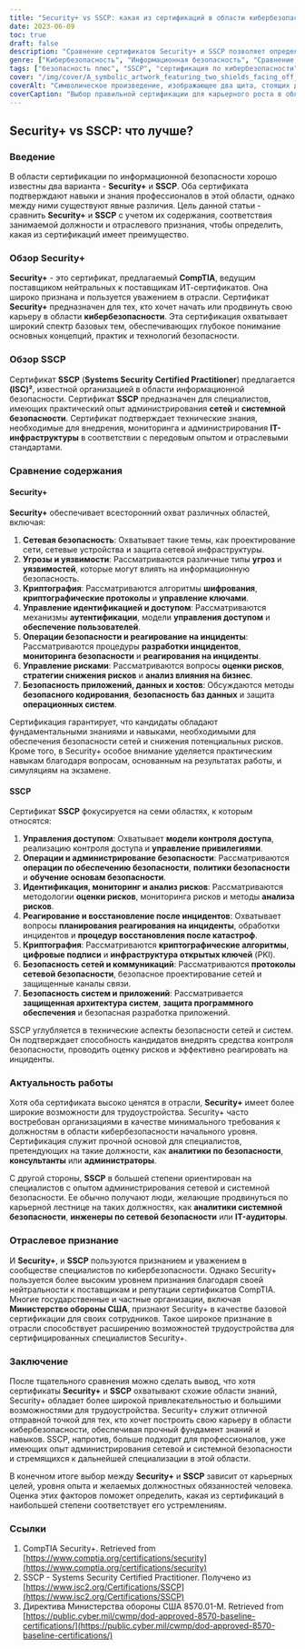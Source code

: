```yaml
---
title: "Security+ vs SSCP: какая из сертификаций в области кибербезопасности лучше?"
date: 2023-06-09
toc: true
draft: false
description: "Сравнение сертификатов Security+ и SSCP позволяет определить лучший выбор для специалистов по кибербезопасности, стремящихся получить возможность трудоустройства, признание в отрасли и всесторонний охват знаний."
genre: ["Кибербезопасность", "Информационная безопасность", "Сравнение сертификации", "Карьера в области информационных технологий", "Отраслевое признание", "Вакансии", "Сетевая безопасность", "Безопасность систем", "CompTIA"]
tags: ["безопасность плюс", "SSCP", "сертификация по кибербезопасности", "сравнение сертификации", "возможности трудоустройства", "отраслевое признание", "охват знаний", "CompTIA", "безопасность сети", "безопасность систем", "информационная безопасность", "ИТ-карьеры", "специалисты по кибербезопасности", "вакансии в области кибербезопасности", "сертификаты по кибербезопасности", "отрасль кибербезопасности", "знания в области кибербезопасности", "навыки в области кибербезопасности", "основы кибербезопасности", "ИТ-сертификации", "сертификация, не зависящая от поставщика", "аналитики по безопасности", "консультанты по безопасности", "администраторы безопасности", "аналитики по системной безопасности", "инженеры по сетевой безопасности", "ИТ-аудиторы", "сертификаты безопасности", "ИТ-безопасность", "образование в области кибербезопасности"]
cover: "/img/cover/A_symbolic_artwork_featuring_two_shields_facing_off_against.png"
coverAlt: "Символическое произведение, изображающее два щита, стоящих друг против друга в динамичной позе, символизирующей сравнение двух сертификатов."
coverCaption: "Выбор правильной сертификации для карьерного роста в области кибербезопасности."
---
```


## Security+ vs SSCP: что лучше?

### Введение

В области сертификации по информационной безопасности хорошо известны два варианта - **Security+** и **SSCP**. Оба сертификата подтверждают навыки и знания профессионалов в этой области, однако между ними существуют явные различия. Цель данной статьи - сравнить **Security+** и **SSCP** с учетом их содержания, соответствия занимаемой должности и отраслевого признания, чтобы определить, какая из сертификаций имеет преимущество.

### Обзор Security+

**Security+** - это сертификат, предлагаемый **CompTIA**, ведущим поставщиком нейтральных к поставщикам ИТ-сертификатов. Она широко признана и пользуется уважением в отрасли. Сертификат **Security+** предназначен для тех, кто хочет начать или продвинуть свою карьеру в области **кибербезопасности**. Эта сертификация охватывает широкий спектр базовых тем, обеспечивающих глубокое понимание основных концепций, практик и технологий безопасности.

### Обзор SSCP

Сертификат **SSCP** (**Systems Security Certified Practitioner**) предлагается **(ISC)²**, известной организацией в области информационной безопасности. Сертификат **SSCP** предназначен для специалистов, имеющих практический опыт администрирования **сетей** и **системной безопасности**. Сертификат подтверждает технические знания, необходимые для внедрения, мониторинга и администрирования **IT-инфраструктуры** в соответствии с передовым опытом и отраслевыми стандартами.

### Сравнение содержания

#### Security+

**Security+** обеспечивает всесторонний охват различных областей, включая:

1. **Сетевая безопасность**: Охватывает такие темы, как проектирование сети, сетевые устройства и защита сетевой инфраструктуры.
2. **Угрозы и уязвимости**: Рассматриваются различные типы **угроз** и **уязвимостей**, которые могут влиять на информационную безопасность.
3. **Криптография**: Рассматриваются алгоритмы **шифрования**, **криптографические протоколы** и **управление ключами**.
4. **Управление идентификацией и доступом**: Рассматриваются механизмы **аутентификации**, модели **управления доступом** и **обеспечение пользователей**.
5. **Операции безопасности и реагирование на инциденты**: Рассматриваются процедуры **разработки инцидентов**, **мониторинга безопасности** и **реагирования на инциденты**.
6. **Управление рисками**: Рассматриваются вопросы **оценки рисков**, **стратегии снижения рисков** и **анализ влияния на бизнес**.
7. **Безопасность приложений, данных и хостов**: Обсуждаются методы **безопасного кодирования**, **безопасность баз данных** и защита **операционных систем**.

Сертификация гарантирует, что кандидаты обладают фундаментальными знаниями и навыками, необходимыми для обеспечения безопасности сетей и снижения потенциальных рисков. Кроме того, в Security+ особое внимание уделяется практическим навыкам благодаря вопросам, основанным на результатах работы, и симуляциям на экзамене.

#### SSCP

Сертификат **SSCP** фокусируется на семи областях, к которым относятся:

1. **Управления доступом**: Охватывает **модели контроля доступа**, реализацию контроля доступа и **управление привилегиями**.
2. **Операции и администрирование безопасности**: Рассматриваются **операции по обеспечению безопасности**, **политики безопасности** и **обучение основам безопасности**.
3. **Идентификация, мониторинг и анализ рисков**: Рассматриваются методологии **оценки рисков**, мониторинга рисков и методы **анализа рисков**.
4. **Реагирование и восстановление после инцидентов**: Охватывает вопросы **планирования реагирования на инциденты**, обработки инцидентов и **процедур восстановления после катастроф**.
5. **Криптография**: Рассматриваются **криптографические алгоритмы**, **цифровые подписи** и **инфраструктура открытых ключей** (PKI).
6. **Безопасность сетей и коммуникаций**: Рассматриваются **протоколы сетевой безопасности**, безопасное проектирование сетей и защищенные каналы связи.
7. **Безопасность систем и приложений**: Рассматривается **защищенная архитектура систем**, **защита программного обеспечения** и безопасная разработка приложений.

SSCP углубляется в технические аспекты безопасности сетей и систем. Он подтверждает способность кандидатов внедрять средства контроля безопасности, проводить оценку рисков и эффективно реагировать на инциденты.

### Актуальность работы

Хотя оба сертификата высоко ценятся в отрасли, **Security+** имеет более широкие возможности для трудоустройства. Security+ часто востребован организациями в качестве минимального требования к должностям в области кибербезопасности начального уровня. Сертификация служит прочной основой для специалистов, претендующих на такие должности, как **аналитики по безопасности**, **консультанты** или **администраторы**.

С другой стороны, **SSCP** в большей степени ориентирован на специалистов с опытом администрирования сетевой и системной безопасности. Ее обычно получают люди, желающие продвинуться по карьерной лестнице на таких должностях, как **аналитики системной безопасности**, **инженеры по сетевой безопасности** или **IT-аудиторы**.

### Отраслевое признание

И **Security+**, и **SSCP** пользуются признанием и уважением в сообществе специалистов по кибербезопасности. Однако Security+ пользуется более высоким уровнем признания благодаря своей нейтральности к поставщикам и репутации сертификатов CompTIA. Многие государственные и частные организации, включая **Министерство обороны США**, признают Security+ в качестве базовой сертификации для своих сотрудников. Такое широкое признание в отрасли способствует расширению возможностей трудоустройства для сертифицированных специалистов Security+.

### Заключение

После тщательного сравнения можно сделать вывод, что хотя сертификаты **Security+** и **SSCP** охватывают схожие области знаний, Security+ обладает более широкой привлекательностью и большими возможностями для трудоустройства. Security+ служит отличной отправной точкой для тех, кто хочет построить свою карьеру в области кибербезопасности, обеспечивая прочный фундамент знаний и навыков. SSCP, напротив, больше подходит для профессионалов, уже имеющих опыт администрирования сетевой и системной безопасности и стремящихся к дальнейшей специализации в этой области.

В конечном итоге выбор между **Security+** и **SSCP** зависит от карьерных целей, уровня опыта и желаемых должностных обязанностей человека. Оценка этих факторов поможет определить, какая из сертификаций в наибольшей степени соответствует его устремлениям.

### Ссылки

1. CompTIA Security+. Retrieved from [https://www.comptia.org/certifications/security](https://www.comptia.org/certifications/security)
2. SSCP - Systems Security Certified Practitioner. Получено из [https://www.isc2.org/Certifications/SSCP](https://www.isc2.org/Certifications/SSCP)
3. Директива Министерства обороны США 8570.01-M. Retrieved from [https://public.cyber.mil/cwmp/dod-approved-8570-baseline-certifications/](https://public.cyber.mil/cwmp/dod-approved-8570-baseline-certifications/)
